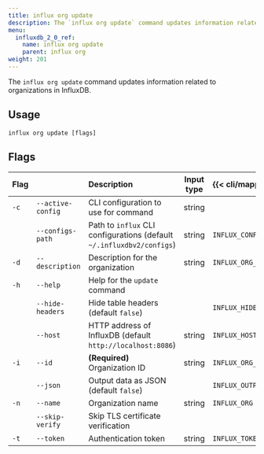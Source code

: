 ```yaml
---
title: influx org update
description: The `influx org update` command updates information related to organizations in InfluxDB.
menu:
  influxdb_2_0_ref:
    name: influx org update
    parent: influx org
weight: 201
---
```


The `influx org update` command updates information related to organizations in InfluxDB.

## Usage
```
influx org update [flags]
```

## Flags
| Flag |                   | Description                                                           | Input type | {{< cli/mapped >}}       |
|:---- |:---               |:-----------                                                           |:----------:|:------------------       |
| `-c` | `--active-config` | CLI configuration to use for command                                  | string     |                          |
|      | `--configs-path`  | Path to `influx` CLI configurations (default `~/.influxdbv2/configs`) | string     |`INFLUX_CONFIGS_PATH`     |
| `-d` | `--description`   | Description for the organization                                      | string     | `INFLUX_ORG_DESCRIPTION` |
| `-h` | `--help`          | Help for the `update` command                                         |            |                          |
|      | `--hide-headers`  | Hide table headers (default `false`)                                  |            | `INFLUX_HIDE_HEADERS`    |
|      | `--host`          | HTTP address of InfluxDB (default `http://localhost:8086`)            | string     | `INFLUX_HOST`            |
| `-i` | `--id`            | **(Required)** Organization ID                                        | string     | `INFLUX_ORG_ID`          |
|      | `--json`          | Output data as JSON (default `false`)                                 |            | `INFLUX_OUTPUT_JSON`     |
| `-n` | `--name`          | Organization name                                                     | string     | `INFLUX_ORG`             |
|      | `--skip-verify`   | Skip TLS certificate verification                                     |            |                          |
| `-t` | `--token`         | Authentication token                                                  | string     | `INFLUX_TOKEN`           |
